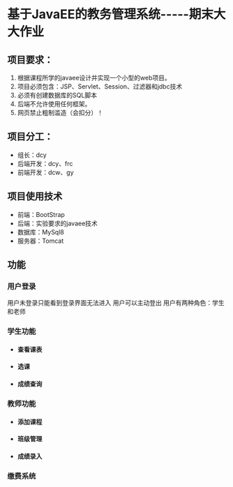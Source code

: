 # 基于JavaEE的教务管理系统-----期末大大作业 #

## 项目要求： ##
1. 根据课程所学的javaee设计并实现一个小型的web项目。
2. 项目必须包含：JSP、Servlet、Session、过滤器和jdbc技术
3. 必须有创建数据库的SQL脚本
4. 后端不允许使用任何框架。
5. 网页禁止粗制滥造（会扣分）！

## 项目分工： ##
+ 组长：dcy
+ 后端开发：dcy、frc
+ 前端开发：dcw、gy

## 项目使用技术 ##
+ 前端：BootStrap
+ 后端：实验要求的javaee技术
+ 数据库：MySql8
+ 服务器：Tomcat

## 功能 ##
### 用户登录 ###
用户未登录只能看到登录界面无法进入
用户可以主动登出
用户有两种角色：学生和老师

### 学生功能 ###
+ #### 查看课表 ####
+ #### 选课 ####
+ #### 成绩查询 ####

### 教师功能 ###
+ #### 添加课程 ####
+ #### 班级管理 ####
+ #### 成绩录入 ####

### 缴费系统 ###
